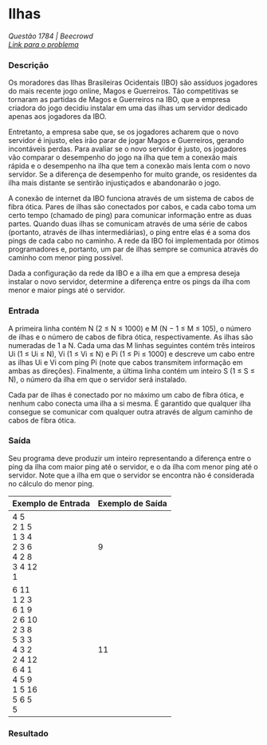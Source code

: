 # Ilhas

*Questão 1784 | Beecrowd*  
*[Link para o problema](https://www.beecrowd.com.br/repository/UOJ_2784.html)*

### **Descrição**

Os moradores das Ilhas Brasileiras Ocidentais (IBO) são assíduos jogadores do mais recente jogo online, Magos e Guerreiros. Tão competitivas se tornaram as partidas de Magos e Guerreiros na IBO, que a empresa criadora do jogo decidiu instalar em uma das ilhas um servidor dedicado apenas aos jogadores da IBO.

Entretanto, a empresa sabe que, se os jogadores acharem que o novo servidor é injusto, eles irão parar de jogar Magos e Guerreiros, gerando incontáveis perdas. Para avaliar se o novo servidor é justo, os jogadores vão comparar o desempenho do jogo na ilha que tem a conexão mais rápida e o desempenho na ilha que tem a conexão mais lenta com o novo servidor. Se a diferença de desempenho for muito grande, os residentes da ilha mais distante se sentirão injustiçados e abandonarão o jogo.

A conexão de internet da IBO funciona através de um sistema de cabos de fibra ótica. Pares de ilhas são conectados por cabos, e cada cabo toma um certo tempo (chamado de ping) para comunicar informação entre as duas partes. Quando duas ilhas se comunicam através de uma série de cabos (portanto, através de ilhas intermediárias), o ping entre elas é a soma dos pings de cada cabo no caminho. A rede da IBO foi implementada por ótimos programadores e, portanto, um par de ilhas sempre se comunica através do caminho com menor ping possível.

Dada a configuração da rede da IBO e a ilha em que a empresa deseja instalar o novo servidor, determine a diferença entre os pings da ilha com menor e maior pings até o servidor.

### **Entrada**

A primeira linha contém N (2 ≤ N ≤ 1000) e M (N − 1 ≤ M ≤ 105), o número de ilhas e o número de cabos de fibra ótica, respectivamente. As ilhas são numeradas de 1 a N. Cada uma das M linhas seguintes contém três inteiros Ui (1 ≤ Ui ≤ N), Vi (1 ≤ Vi ≤ N) e Pi (1 ≤ Pi ≤ 1000) e descreve um cabo entre as ilhas Ui e Vi com ping Pi (note que cabos transmitem informação em ambas as direções). Finalmente, a última linha contém um inteiro S (1 ≤ S ≤ N), o número da ilha em que o servidor será instalado.

Cada par de ilhas é conectado por no máximo um cabo de fibra ótica, e nenhum cabo conecta uma ilha a si mesma. É garantido que qualquer ilha consegue se comunicar com qualquer outra através de algum caminho de cabos de fibra ótica.

### **Saída**

Seu programa deve produzir um inteiro representando a diferença entre o ping da ilha com maior ping até o servidor, e o da ilha com menor ping até o servidor. Note que a ilha em que o servidor se encontra não é considerada no cálculo do menor ping.


| **Exemplo de Entrada** | **Exemplo de Saída**|
|-------|--------|
|4 5<br>2 1 5<br>1 3 4<br>2 3 6<br>4 2 8<br>3 4 12<br>1<br>|9<br>|
|6 11<br>1 2 3<br>6 1 9<br>2 6 10<br>2 3 8<br>5 3 3<br>4 3 2<br>2 4 12<br>6 4 1<br>4 5 9<br>1 5 16<br>5 6 5<br>5<br>|11<br>|

### Resultado


